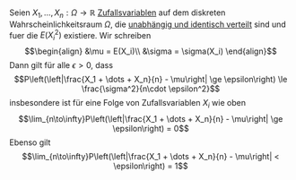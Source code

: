 Seien $X_1,\dots, X_n: \Omega \to \mathbb R$ [Zufallsvariablen](Zufallsvariablen.md) auf dem diskreten Wahrscheinlichkeitsraum $\Omega$, die [unabhängig und identisch verteilt](Zufallsvariablen.md#Unabhängig%20und%20identisch%20verteilt)
sind und fuer die $E(X^2_i)$ existiere. Wir schreiben
$$\begin{align}
&\mu = E(X_i)\\
&\sigma = \sigma(X_i)
\end{align}$$
Dann gilt für alle $\epsilon > 0$, dass
$$P\left(\left|\frac{X_1 + \dots + X_n}{n} - \mu\right| \ge \epsilon\right) \le \frac{\sigma^2}{n\cdot \epsilon^2}$$
insbesondere ist für eine Folge von Zufallsvariablen $X_i$ wie oben
$$\lim_{n\to\infty}P\left(\left|\frac{X_1 + \dots + X_n}{n} - \mu\right| \ge \epsilon\right) = 0$$
Ebenso gilt 
$$\lim_{n\to\infty}P\left(\left|\frac{X_1 + \dots + X_n}{n} - \mu\right| < \epsilon\right) = 1$$

